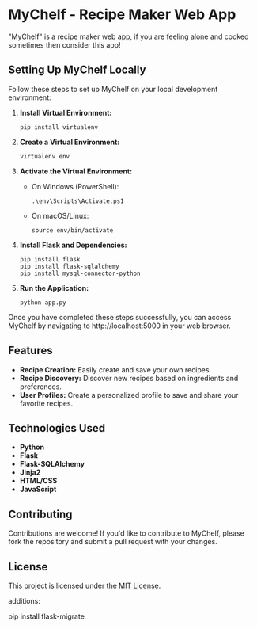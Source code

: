 # MyChelf - Recipe Maker Web App

"MyChelf" is a recipe maker web app, if you are feeling alone and cooked sometimes then consider this app!

## Setting Up MyChelf Locally

Follow these steps to set up MyChelf on your local development environment:

1. **Install Virtual Environment:**
   ```
   pip install virtualenv
   ```

2. **Create a Virtual Environment:**
   ```
   virtualenv env
   ```

3. **Activate the Virtual Environment:**
   - On Windows (PowerShell):
     ```
     .\env\Scripts\Activate.ps1
     ```
   - On macOS/Linux:
     ```
     source env/bin/activate
     ```

4. **Install Flask and Dependencies:**
   ```
   pip install flask
   pip install flask-sqlalchemy
   pip install mysql-connector-python
   ```

5. **Run the Application:**
   ```
   python app.py
   ```

Once you have completed these steps successfully, you can access MyChelf by navigating to http://localhost:5000 in your web browser.

## Features

- **Recipe Creation:** Easily create and save your own recipes.
- **Recipe Discovery:** Discover new recipes based on ingredients and preferences.
- **User Profiles:** Create a personalized profile to save and share your favorite recipes.

## Technologies Used

- **Python**
- **Flask**
- **Flask-SQLAlchemy**
- **Jinja2**
- **HTML/CSS**
- **JavaScript**

## Contributing

Contributions are welcome! If you'd like to contribute to MyChelf, please fork the repository and submit a pull request with your changes.

## License

This project is licensed under the [MIT License](LICENSE).

additions:

pip install flask-migrate